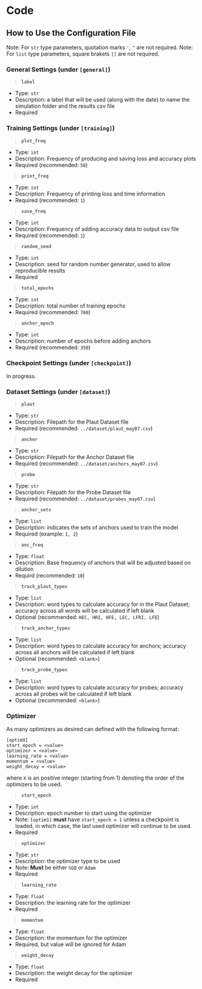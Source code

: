 # Code

## How to Use the Configuration File

Note: For `str` type parameters, quotation marks `'`, `"` are not required.
Note: For `list` type parameters, square brakets `[]` are not required.

### General Settings (under `[general]`)
> **`label`**
* Type: `str`
* Description: a label that will be used (along with the date) to name the simulation folder and the results csv file
* Required

### Training Settings (under `[training]`)
> **`plot_freq`**
* Type: `int`
* Description: Frequency of producing and saving loss and accuracy plots 
* Required (recommended: `50`)
> **`print_freq`**
* Type: `int`
* Description: Frequency of printing loss and time information
* Required (recommended: `1`)
> **`save_freq`**
* Type: `int`
* Description: Frequency of adding accuracy data to output csv file
* Required (recommended: `1`)
> **`random_seed`**
* Type: `int`
* Description: seed for random number generator, used to allow reproducible results
* Required
> **`total_epochs`**
* Type: `int`
* Description: total number of training epochs
* Required (recommended: `700`)
> **`anchor_epoch`**
* Type: `int`
* Description: number of epochs before adding anchors 
* Required (recommended: `350`)

### Checkpoint Settings (under `[checkpoint]`)
In progress.

### Dataset Settings (under `[dataset]`)
> **`plaut`**
* Type: `str`
* Description: Filepath for the Plaut Dataset file
* Required (recommended: `../dataset/plaut_may07.csv`)
> **`anchor`**
* Type: `str`
* Description: Filepath for the Anchor Dataset file
* Required (recommended: `../dataset/anchors_may07.csv`)
> **`probe`**
* Type: `str`
* Description: Filepath for the Probe Dataset file
* Required (recommended: `../dataset/probes_may07.csv`)
> **`anchor_sets`**
* Type: `list`
* Description: indicates the sets of anchors used to train the model
* Required (example: `1, 2`)
> **`anc_freq`**
* Type: `float`
* Description: Base frequency of anchors that will be adjusted based on dilution
* Requird (recommended: `10`)
> **`track_plaut_types`**
* Type: `list`
* Description: word types to calculate accuracy for in the Plaut Dataset; accuracy across all words will be calculated if left blank
* Optional (recommended: `HEC, HRI, HFE, LEC, LFRI, LFE`)
> **`track_anchor_types`**
* Type: `list`
* Description: word types to calculate accuracy for anchors; accuracy across all anchors will be calculated if left blank
* Optional (recommended: `<blank>`)
> **`track_probe_types`**
* Type: `list`
* Description: word types to calculate accuracy for probes; accuracy across all probes will be calculated if left blank
* Optional (recommended: `<blank>`)

### Optimizer
As many optimizers as desired can defined with the following format:
```
[optimX]
start_epoch = <value>
optimizer = <value>
learning_rate = <value>
momentum = <value>
weight_decay = <value>
```
where `X` is an positive integer (starting from 1) denoting the order of the optimizers to be used.

> **`start_epoch`** 
* Type: `int`
* Description: epoch number to start using the optimizer
* Note: `[optim1]` **must** have `start_epoch = 1` unless a checkpoint is loaded, in which case, the last used optimizer will continue to be used.
* Required
> **`optimizer`**
* Type: `str`
* Description: the optimizer type to be used
* Note: **Must** be either `SGD` or `Adam`
* Required
> **`learning_rate`**
* Type: `float`
* Description: the learning rate for the optimizer
* Required
> **`momentum`**
* Type: `float`
* Description: the momentum for the optimizer
* Required, but value will be ignored for Adam
> **`weight_decay`**
* Type: `float`
* Description: the weight decay for the optimizer
* Required

